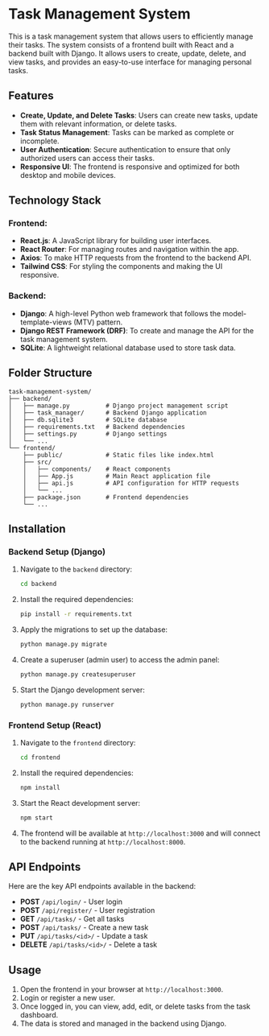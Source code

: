 # Task Management System

This is a task management system that allows users to efficiently manage their tasks. The system consists of a frontend built with React and a backend built with Django. It allows users to create, update, delete, and view tasks, and provides an easy-to-use interface for managing personal tasks.

## Features

- **Create, Update, and Delete Tasks**: Users can create new tasks, update them with relevant information, or delete tasks.
- **Task Status Management**: Tasks can be marked as complete or incomplete.
- **User Authentication**: Secure authentication to ensure that only authorized users can access their tasks.
- **Responsive UI**: The frontend is responsive and optimized for both desktop and mobile devices.

## Technology Stack

### Frontend:
- **React.js**: A JavaScript library for building user interfaces.
- **React Router**: For managing routes and navigation within the app.
- **Axios**: To make HTTP requests from the frontend to the backend API.
- **Tailwind CSS**: For styling the components and making the UI responsive.

### Backend:
- **Django**: A high-level Python web framework that follows the model-template-views (MTV) pattern.
- **Django REST Framework (DRF)**: To create and manage the API for the task management system.
- **SQLite**: A lightweight relational database used to store task data.

## Folder Structure

```plaintext
task-management-system/
├── backend/
│   ├── manage.py          # Django project management script
│   ├── task_manager/      # Backend Django application
│   ├── db.sqlite3         # SQLite database
│   ├── requirements.txt   # Backend dependencies
│   ├── settings.py        # Django settings
│   └── ...
└── frontend/
    ├── public/            # Static files like index.html
    ├── src/
    │   ├── components/    # React components
    │   ├── App.js         # Main React application file
    │   ├── api.js         # API configuration for HTTP requests
    │   └── ...
    ├── package.json       # Frontend dependencies
    └── ...
```

## Installation

### Backend Setup (Django)

1. Navigate to the `backend` directory:

    ```bash
    cd backend
    ```

2. Install the required dependencies:

    ```bash
    pip install -r requirements.txt
    ```

3. Apply the migrations to set up the database:

    ```bash
    python manage.py migrate
    ```

4. Create a superuser (admin user) to access the admin panel:

    ```bash
    python manage.py createsuperuser
    ```

5. Start the Django development server:

    ```bash
    python manage.py runserver
    ```

### Frontend Setup (React)

1. Navigate to the `frontend` directory:

    ```bash
    cd frontend
    ```

2. Install the required dependencies:

    ```bash
    npm install
    ```

3. Start the React development server:

    ```bash
    npm start
    ```

4. The frontend will be available at `http://localhost:3000` and will connect to the backend running at `http://localhost:8000`.

## API Endpoints

Here are the key API endpoints available in the backend:

- **POST** `/api/login/` - User login
- **POST** `/api/register/` - User registration
- **GET** `/api/tasks/` - Get all tasks
- **POST** `/api/tasks/` - Create a new task
- **PUT** `/api/tasks/<id>/` - Update a task
- **DELETE** `/api/tasks/<id>/` - Delete a task

## Usage

1. Open the frontend in your browser at `http://localhost:3000`.
2. Login or register a new user.
3. Once logged in, you can view, add, edit, or delete tasks from the task dashboard.
4. The data is stored and managed in the backend using Django.
